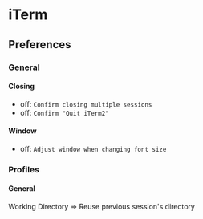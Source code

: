 # iTerm

## Preferences

### General

#### Closing

* off: `Confirm closing multiple sessions`
* off: `Confirm "Quit iTerm2"`

#### Window

* off: `Adjust window when changing font size`

### Profiles

#### General

Working Directory => Reuse previous session's directory


